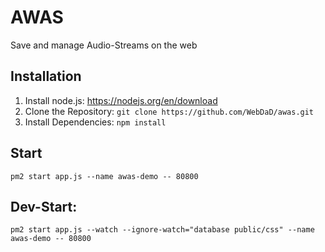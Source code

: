 # AWAS

Save and manage Audio-Streams on the web

## Installation

1. Install node.js: https://nodejs.org/en/download
2. Clone the Repository: `git clone https://github.com/WebDaD/awas.git`
3. Install Dependencies: `npm install`

## Start

`pm2 start app.js --name awas-demo -- 80800 `

## Dev-Start:

`pm2 start app.js --watch --ignore-watch="database public/css" --name awas-demo -- 80800 `
